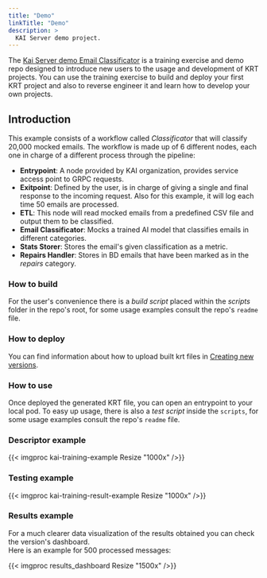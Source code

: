 ```yaml
---
title: "Demo"
linkTitle: "Demo"
description: >
  KAI Server demo project.
---
```



The [Kai Server demo Email Classificator](https://github.com/konstellation-io/demo-email-classificator)
is a training exercise and demo repo designed to introduce new users to the usage and development
of KRT projects. You can use the training exercise to build and deploy your first KRT project and
also to reverse engineer it and learn how to develop your own projects.

## Introduction

This example consists of a workflow called _Classificator_ that will classify 20,000 mocked emails.
The workflow is made up of 6 different nodes, each one in charge of a different process through the pipeline:

- **Entrypoint**: A node provided by KAI organization, provides service access point to GRPC requests.
- **Exitpoint**: Defined by the user, is in charge of giving a single and final response to the incoming request.
                 Also for this example, it will log each time 50 emails are processed.
- **ETL**: This node will read mocked emails from a predefined CSV file and output them to be classified.
- **Email Classificator**: Mocks a trained AI model that classifies emails in different categories.
- **Stats Storer**: Stores the email's given classification as a metric.
- **Repairs Handler**: Stores in BD emails that have been marked as in the _repairs_ category.

### How to build

For the user's convenience there is a _build script_ placed within the _scripts_ folder in the repo's
root, for some usage examples consult the repo's `readme` file.

### How to deploy

You can find information about how to upload built krt files in
[Creating new versions](../30_user/30_versions/#creating-new-versions).

### How to use

Once deployed the generated KRT file, you can open an entrypoint to your local pod. To easy up usage,
there is also a _test script_ inside the `scripts`, for some usage examples consult the repo's `readme` file.

### Descriptor example

{{< imgproc kai-training-example Resize "1000x" />}}

### Testing example

{{< imgproc kai-training-result-example Resize "1000x" />}}

### Results example

For a much clearer data visualization of the results obtained you can check the version's dashboard.  
Here is an example for 500 processed messages:

{{< imgproc results_dashboard Resize "1500x" />}}
